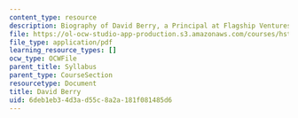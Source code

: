 ```yaml
---
content_type: resource
description: Biography of David Berry, a Principal at Flagship Ventures.
file: https://ol-ocw-studio-app-production.s3.amazonaws.com/courses/hst-939-designing-and-sustaining-technology-innovation-for-global-health-practice-spring-2008/6deb1eb34d3ad55c8a2a181f081485d6_david_bio.pdf
file_type: application/pdf
learning_resource_types: []
ocw_type: OCWFile
parent_title: Syllabus
parent_type: CourseSection
resourcetype: Document
title: David Berry
uid: 6deb1eb3-4d3a-d55c-8a2a-181f081485d6
---
```

